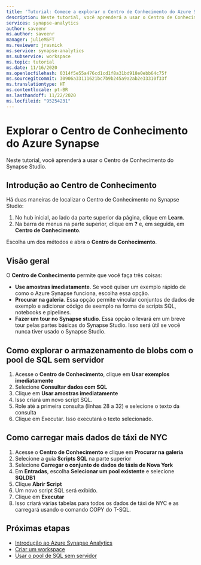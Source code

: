 ```yaml
---
title: 'Tutorial: Comece a explorar o Centro de Conhecimento do Azure Synapse'
description: Neste tutorial, você aprenderá a usar o Centro de Conhecimento do Azure Synapse.
services: synapse-analytics
author: saveenr
ms.author: saveenr
manager: julieMSFT
ms.reviewer: jrasnick
ms.service: synapse-analytics
ms.subservice: workspace
ms.topic: tutorial
ms.date: 11/16/2020
ms.openlocfilehash: 0314f5e55a476cd1cd1f8a31bd918e0ebb64c75f
ms.sourcegitcommit: 30906a33111621bc7b9b245a9a2ab2e33310f33f
ms.translationtype: HT
ms.contentlocale: pt-BR
ms.lasthandoff: 11/22/2020
ms.locfileid: "95254231"
---
```

# <a name="explore-the-synapse-knowledge-center"></a>Explorar o Centro de Conhecimento do Azure Synapse

Neste tutorial, você aprenderá a usar o Centro de Conhecimento do Synapse Studio.

## <a name="getting-to-the-knowledge-center"></a>Introdução ao Centro de Conhecimento

Há duas maneiras de localizar o Centro de Conhecimento no Synapse Studio:

  1. No hub inicial, ao lado da parte superior da página, clique em **Learn**.
  2. Na barra de menus na parte superior, clique em **?** e, em seguida,  em **Centro de Conhecimento**.

Escolha um dos métodos e abra o **Centro de Conhecimento**.

## <a name="overview"></a>Visão geral

O **Centro de Conhecimento** permite que você faça três coisas:
* **Use amostras imediatamente**. Se você quiser um exemplo rápido de como o Azure Synapse funciona, escolha essa opção.
* **Procurar na galeria**. Essa opção permite vincular conjuntos de dados de exemplo e adicionar código de exemplo na forma de scripts SQL, notebooks e pipelines.
* **Fazer um tour no Synapse studio**. Essa opção o levará em um breve tour pelas partes básicas do Synapse Studio. Isso será útil se você nunca tiver usado o Synapse Studio.

## <a name="exploring-blob-storage-with-serverless-sql-pool"></a>Como explorar o armazenamento de blobs com o pool de SQL sem servidor

1. Acesse o **Centro de Conhecimento**, clique em **Usar exemplos imediatamente**
1. Selecione **Consultar dados com SQL** 
1. Clique em **Usar amostras imediatamente**
1. Isso criará um novo script SQL.
1. Role até a primeira consulta (linhas 28 a 32) e selecione o texto da consulta
1. Clique em Executar. Isso executará o texto selecionado.

## <a name="loading-more-nyc-taxi-data"></a>Como carregar mais dados de táxi de NYC
1. Acesse o **Centro de Conhecimento** e clique em **Procurar na galeria** 
1. Selecione a guia **Scripts SQL** na parte superior
1. Selecione **Carregar o conjunto de dados de táxis de Nova York**
1. Em **Entradas**, escolha **Selecionar um pool existente** e selecione **SQLDB1**
1. Clique **Abrir Script**
1. Um novo script SQL será exibido.
1. Clique em **Executar**
1. Isso criará várias tabelas para todos os dados de táxi de NYC e as carregará usando o comando COPY do T-SQL.

## <a name="next-steps"></a>Próximas etapas

* [Introdução ao Azure Synapse Analytics](get-started.md)
* [Criar um workspace](quickstart-create-workspace.md)
* [Usar o pool de SQL sem servidor](quickstart-sql-on-demand.md)
